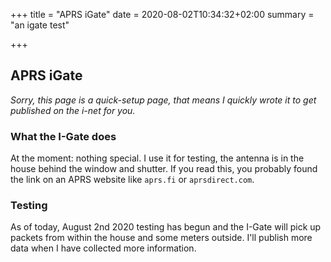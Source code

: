 +++
title = "APRS iGate"
date = 2020-08-02T10:34:32+02:00
summary = "an igate test"

+++

## APRS iGate

*Sorry, this page is a quick-setup page, that means I quickly wrote it to get
published on the i-net for you.*

### What the I-Gate does

At the moment: nothing special. I use it for testing, the antenna is in
the house behind the window and shutter. If you read this, you probably
found the link on an APRS website like `aprs.fi` or `aprsdirect.com`.

### Testing

As of today, August 2nd 2020 testing has begun and the I-Gate will pick up
packets from within the house and some meters outside. I'll publish more data
when I have collected more information.
